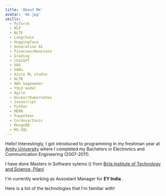 ```yaml
---
title: 'About Me'
avatar: 'me.jpg'
skills:
  - PyTorch
  - NLP
  - NLTK
  - Langchain
  - Huggingface
  - Generative AI
  - Pinecone/Weaviate
  - Gradiog
  - ChatGPT
  - VAE
  - GANs
  - Azure ML studio
  - NLTK
  - AWS Sagemaker
  - YOLO model
  - Agile
  - Docker/Kubernetes
  - Javascript
  - Python
  - MERN
  - Puppeteer
  - Cordova/Ionic
  - MongoDB
  - MS-SQL
---
```


Hello! Interestingly, I got introduced to programming in my freshman year at [Amity University](https://www.amity.edu/) where I completed my Bachelors in Electronics and Communication Engineering (2007-2011). 

I have done Masters in Software sytems () from [Birla Institute of Technology and Science, Pilani](https://www.bits-pilani.ac.in/)

I'm currently working as Assostant Manager  for **EY India** .

Here is a list of the technologies that I'm familiar with!
